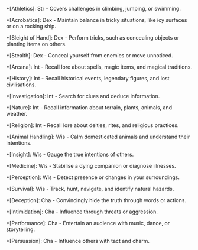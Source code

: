 *[Athletics]: Str - Covers challenges in climbing, jumping, or swimming.

*[Acrobatics]: Dex - Maintain balance in tricky situations, like icy surfaces or on a rocking ship.

*[Sleight of Hand]: Dex - Perform tricks, such as concealing objects or planting items on others.

*[Stealth]: Dex - Conceal yourself from enemies or move unnoticed.

*[Arcana]: Int - Recall lore about spells, magic items, and magical traditions.

*[History]: Int - Recall historical events, legendary figures, and lost civilisations.

*[Investigation]: Int - Search for clues and deduce information.

*[Nature]: Int - Recall information about terrain, plants, animals, and weather.

*[Religion]: Int - Recall lore about deities, rites, and religious practices.

*[Animal Handling]: Wis - Calm domesticated animals and understand their intentions.

*[Insight]: Wis - Gauge the true intentions of others.

*[Medicine]: Wis - Stabilise a dying companion or diagnose illnesses.

*[Perception]: Wis - Detect presence or changes in your surroundings.

*[Survival]: Wis - Track, hunt, navigate, and identify natural hazards.

*[Deception]: Cha - Convincingly hide the truth through words or actions.

*[Intimidation]: Cha - Influence through threats or aggression.

*[Performance]: Cha - Entertain an audience with music, dance, or storytelling.

*[Persuasion]: Cha - Influence others with tact and charm.
